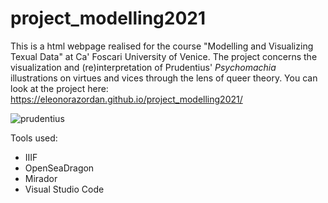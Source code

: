 # project_modelling2021
This is a html webpage realised for the course "Modelling and Visualizing Texual Data" at Ca' Foscari University of Venice.
The project concerns the visualization and (re)interpretation of Prudentius' <i>Psychomachia</i> illustrations on virtues and vices through the lens of queer theory.
You can look at the project here: https://eleonorazordan.github.io/project_modelling2021/

![prudentius](https://user-images.githubusercontent.com/78953256/131373248-a3f56fb7-adad-4672-9238-fda49f5a45b1.PNG)


Tools used:
- IIIF
- OpenSeaDragon
- Mirador
- Visual Studio Code
